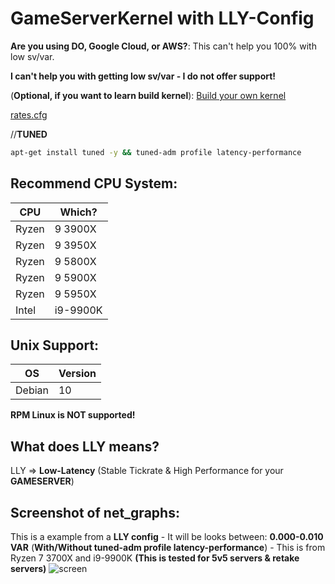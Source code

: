 # GameServerKernel with LLY-Config

**Are you using DO, Google Cloud, or AWS?**: This can't help you 100% with low sv/var.

**I can't help you with getting low sv/var - I do not offer support!**

(**Optional, if you want to learn build kernel**): [Build your own kernel](https://forums.alliedmods.net/showpost.php?p=2678711)

[rates.cfg](https://raw.githubusercontent.com/MikkelDK/GameServerKernel/master/rates.cfg)

//**TUNED**
```sh
apt-get install tuned -y && tuned-adm profile latency-performance
```

## Recommend CPU System:
| CPU | Which? |
| ------ | ------ |
| Ryzen | 9 3900X |
| Ryzen | 9 3950X |
| Ryzen | 9 5800X |
| Ryzen | 9 5900X |
| Ryzen | 9 5950X |
| Intel | i9-9900K |

## Unix Support:
| OS | Version |
| ------ | ------ |
| Debian | 10 | **Recommended OS**

**RPM Linux is NOT supported!**

## What does LLY means?
LLY => **Low-Latency** (Stable Tickrate & High Performance for your **GAMESERVER**)

## Screenshot of net_graphs:
This is a example from a **LLY config** - It will be looks between: **0.000-0.010 VAR** (**With/Without tuned-adm profile latency-performance**) - This is from Ryzen 7 3700X and i9-9900K **(This is tested for 5v5 servers & retake servers)**
![screen](https://i.gyazo.com/c1d31dcfad0f616b7c66df09693a94c7.jpg)
